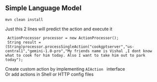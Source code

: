 ## Simple Language Model 

```mvn clean install```

Just this 2 lines will predict the action and execute it 

```
 ActionProcessor processor = new ActionProcessor();
 String result = (String)processor.processSingleAction("cookgptserver","us-central1","gemini-1.0-pro","My friends name is Vishal ,I dont know what to cook for him today. Also I want to take him out to park today");
```

Create custom action by implementing ```AIAction ``` interface  
Or add actions in Shell or HTTP config files  
